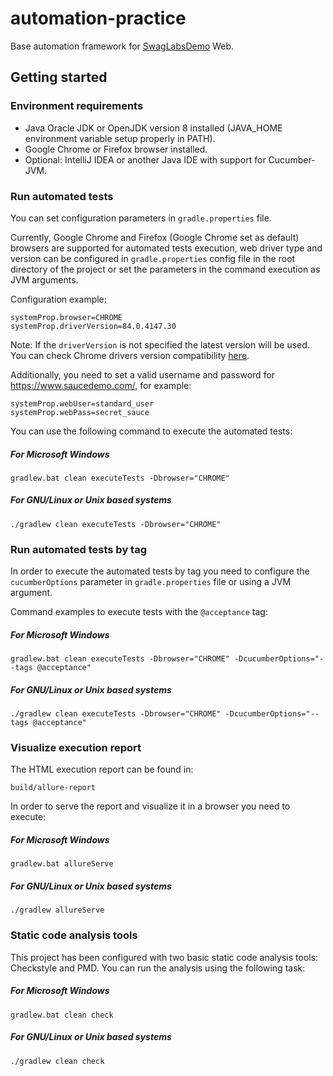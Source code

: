 # automation-practice

Base automation framework for [SwagLabsDemo](https://www.saucedemo.com/) Web.

## Getting started
### Environment requirements
* Java Oracle JDK or OpenJDK version 8 installed (JAVA_HOME environment variable setup properly in PATH).
* Google Chrome or Firefox browser installed.
* Optional: IntelliJ IDEA or another Java IDE with support for Cucumber-JVM. 
### Run automated tests
You can set configuration parameters in `gradle.properties` file.

Currently, Google Chrome and Firefox (Google Chrome set as default) browsers are supported for automated tests execution, web driver type and version can be configured in `gradle.properties` config file in the root directory of the project or set the parameters in the command execution as JVM arguments.

Configuration example: 
```shell script
systemProp.browser=CHROME
systemProp.driverVersion=84.0.4147.30
```
Note: If the `driverVersion` is not specified the latest version will be used. You can check Chrome drivers version compatibility [here](https://chromedriver.chromium.org/downloads).

Additionally, you need to set a valid username and password for https://www.saucedemo.com/, for example:
```shell script
systemProp.webUser=standard_user
systemProp.webPass=secret_sauce
```

You can use the following command to execute the automated tests:
##### For Microsoft Windows
```shell script
gradlew.bat clean executeTests -Dbrowser="CHROME"
```
##### For GNU/Linux or Unix based systems
```shell script
./gradlew clean executeTests -Dbrowser="CHROME"
```
### Run automated tests by tag
In order to execute the automated tests by tag you need to configure the `cucumberOptions` parameter in `gradle.properties` file or using a JVM argument.

Command examples to execute tests with the `@acceptance` tag:
##### For Microsoft Windows
```shell script
gradlew.bat clean executeTests -Dbrowser="CHROME" -DcucumberOptions="--tags @acceptance"
```
##### For GNU/Linux or Unix based systems
```shell script
./gradlew clean executeTests -Dbrowser="CHROME" -DcucumberOptions="--tags @acceptance"
```
### Visualize execution report
The HTML execution report can be found in:
```shell script
build/allure-report
```
In order to serve the report and visualize it in a browser you need to execute:
##### For Microsoft Windows
```shell script
gradlew.bat allureServe
```
##### For GNU/Linux or Unix based systems
```shell script
./gradlew allureServe
```
### Static code analysis tools
This project has been configured with two basic static code analysis tools: Checkstyle and PMD. You can run the analysis using the following task:
##### For Microsoft Windows
```shell script
gradlew.bat clean check
```
##### For GNU/Linux or Unix based systems
```shell script
./gradlew clean check
```
